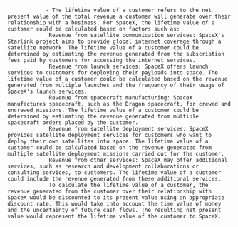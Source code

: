				- The lifetime value of a customer refers to the net present value of the total revenue a customer will generate over their relationship with a business. For SpaceX, the lifetime value of a customer could be calculated based on factors such as:
				 Revenue from satellite communication services: SpaceX's Starlink project aims to provide global internet coverage through a satellite network. The lifetime value of a customer could be determined by estimating the revenue generated from the subscription fees paid by customers for accessing the internet services.
				 Revenue from launch services: SpaceX offers launch services to customers for deploying their payloads into space. The lifetime value of a customer could be calculated based on the revenue generated from multiple launches and the frequency of their usage of SpaceX's launch services.
				 Revenue from spacecraft manufacturing: SpaceX manufactures spacecraft, such as the Dragon spacecraft, for crewed and uncrewed missions. The lifetime value of a customer could be determined by estimating the revenue generated from multiple spacecraft orders placed by the customer.
				 Revenue from satellite deployment services: SpaceX provides satellite deployment services for customers who want to deploy their own satellites into space. The lifetime value of a customer could be calculated based on the revenue generated from multiple satellite deployment missions carried out for the customer.
				 Revenue from other services: SpaceX may offer additional services, such as research and development collaborations or consulting services, to customers. The lifetime value of a customer could include the revenue generated from these additional services.
				 To calculate the lifetime value of a customer, the revenue generated from the customer over their relationship with SpaceX would be discounted to its present value using an appropriate discount rate. This would take into account the time value of money and the uncertainty of future cash flows. The resulting net present value would represent the lifetime value of the customer to SpaceX.



